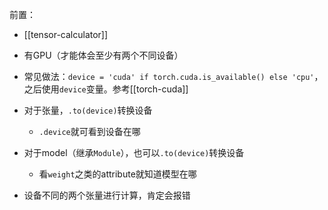 前置：
- [[tensor-calculator]]
- 有GPU（才能体会至少有两个不同设备）

- 常见做法：`device = 'cuda' if torch.cuda.is_available() else 'cpu'`，之后使用`device`变量。参考[[torch-cuda]]
- 对于张量，`.to(device)`转换设备
  - `.device`就可看到设备在哪
- 对于model（继承`Module`），也可以`.to(device)`转换设备
  - 看`weight`之类的attribute就知道模型在哪
- 设备不同的两个张量进行计算，肯定会报错